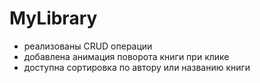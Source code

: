 # MyLibrary

- реализованы CRUD операции 
- добавлена анимация поворота книги при клике
- доступна сортировка по автору или названию книги
